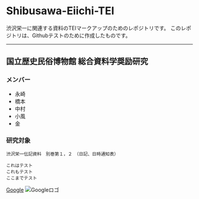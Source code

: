 # Shibusawa-Eiichi-TEI
渋沢栄一に関連する資料のTEIマークアップのためのレポジトリです。
このレポジトリは、Githubテストのために作成したものです。

 ---

## 国立歴史民俗博物館 総合資料学奨励研究
### メンバー
* 永崎
* 橋本
* 中村
* 小風
* 金

### 研究対象
`渋沢栄一伝記資料　別巻第１，２　（日記、日時通知表）`

    これはテスト
    これもテスト
    ここまでテスト
    
[Google](https://www.google.co.jp/)
![Googleロゴ](https://google.co.jp/images/srpr/logo11w.png)
